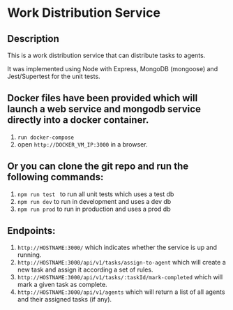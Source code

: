 # Work Distribution Service

## Description
This is a work distribution service that can distribute tasks to agents.

It was implemented using Node with Express, MongoDB (mongoose) and Jest/Supertest for the unit tests.

## Docker files have been provided which will launch a web service and mongodb service directly into a docker container.
1. `run docker-compose`
2. open `http://DOCKER_VM_IP:3000` in a browser.

## Or you can clone the git repo and run the following commands:
1. `npm run test ` to run all unit tests which uses a test db
2. `npm run dev` to run in development and uses a dev db
3. `npm run prod` to run in production and uses a prod db

## Endpoints:
1. `http://HOSTNAME:3000/` which indicates whether the service is up and running.
2. `http://HOSTNAME:3000/api/v1/tasks/assign-to-agent` which will create a new task and assign it according a set of rules.
3. `http://HOSTNAME:3000/api/v1/tasks/:taskId/mark-completed` which will mark a given task as complete.
3. `http://HOSTNAME:3000/api/v1/agents` which will return a list of all agents and their assigned tasks (if any).

